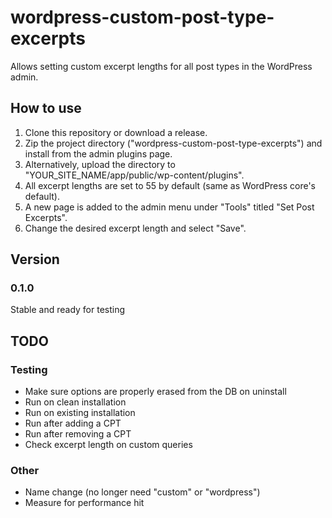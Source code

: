 # wordpress-custom-post-type-excerpts
Allows setting custom excerpt lengths for all post types in the WordPress admin.

## How to use
1. Clone this repository or download a release.
1. Zip the project directory ("wordpress-custom-post-type-excerpts") and install from the admin plugins page.
1. Alternatively, upload the directory to  "YOUR_SITE_NAME/app/public/wp-content/plugins".
1. All excerpt lengths are set to 55 by default (same as WordPress core's default).
1. A new page is added to the admin menu under "Tools" titled "Set Post Excerpts".
1. Change the desired excerpt length and select "Save".

## Version

### 0.1.0
Stable and ready for testing

## TODO
### Testing
- Make sure options are properly erased from the DB on uninstall
- Run on clean installation
- Run on existing installation
- Run after adding a CPT
- Run after removing a CPT
- Check excerpt length on custom queries

### Other
- Name change (no longer need "custom" or "wordpress")
- Measure for performance hit